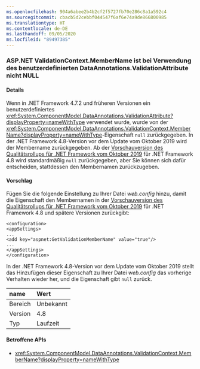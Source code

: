 ```yaml
---
ms.openlocfilehash: 904a6abee2b4b2cf2f5727fb70e286c8a1a592c4
ms.sourcegitcommit: cbacb5d2cebbf044547f6af6e74a9de866800985
ms.translationtype: HT
ms.contentlocale: de-DE
ms.lasthandoff: 09/05/2020
ms.locfileid: "89497385"
---
```

### <a name="aspnet-validationcontextmembername-is-not-null-when-using-custom-dataannotationsvalidationattribute"></a>ASP.NET ValidationContext.MemberName ist bei Verwendung des benutzerdefinierten DataAnnotations.ValidationAttribute nicht NULL

#### <a name="details"></a>Details

Wenn in .NET Framework 4.7.2 und früheren Versionen ein benutzerdefiniertes <xref:System.ComponentModel.DataAnnotations.ValidationAttribute?displayProperty=nameWithType> verwendet wurde, wurde von der <xref:System.ComponentModel.DataAnnotations.ValidationContext.MemberName?displayProperty=nameWithType>-Eigenschaft `null` zurückgegeben. In der .NET Framework 4.8-Version vor dem Update vom Oktober 2019 wird der Membername zurückgegeben. Ab der [Vorschauversion des Qualitätsrollups für .NET Framework vom Oktober 2019](https://devblogs.microsoft.com/dotnet/net-framework-october-2019-preview-of-quality-rollup/) für .NET Framework 4.8 wird standardmäßig `null` zurückgegeben, aber Sie können sich dafür entscheiden, stattdessen den Membernamen zurückzugeben.

#### <a name="suggestion"></a>Vorschlag

Fügen Sie die folgende Einstellung zu Ihrer Datei *web.config* hinzu, damit die Eigenschaft den Membernamen in der [Vorschauversion des Qualitätsrollups für .NET Framework vom Oktober 2019](https://devblogs.microsoft.com/dotnet/net-framework-october-2019-preview-of-quality-rollup/) für .NET Framework 4.8 und spätere Versionen zurückgibt:<pre><code class="lang-xml">&lt;configuration&gt;&#13;&#10;&lt;appSettings&gt;&#13;&#10;...&#13;&#10;&lt;add key=&quot;aspnet:GetValidationMemberName&quot;  value=&quot;true&quot;/&gt;&#13;&#10;...&#13;&#10;&lt;/appSettings&gt;&#13;&#10;&lt;/configuration&gt;&#13;&#10;</code></pre>In der .NET Framework 4.8-Version vor dem Update vom Oktober 2019 stellt das Hinzufügen dieser Eigenschaft zu Ihrer Datei *web.config* das vorherige Verhalten wieder her, und die Eigenschaft gibt `null` zurück.

| name    | Wert       |
|:--------|:------------|
| Bereich   |Unbekannt|
|Version|4.8|
|Typ|Laufzeit|

#### <a name="affected-apis"></a>Betroffene APIs

- <xref:System.ComponentModel.DataAnnotations.ValidationContext.MemberName?displayProperty=nameWithType>

<!--

#### Affected APIs

- `P:System.ComponentModel.DataAnnotations.ValidationContext.MemberName`

-->
